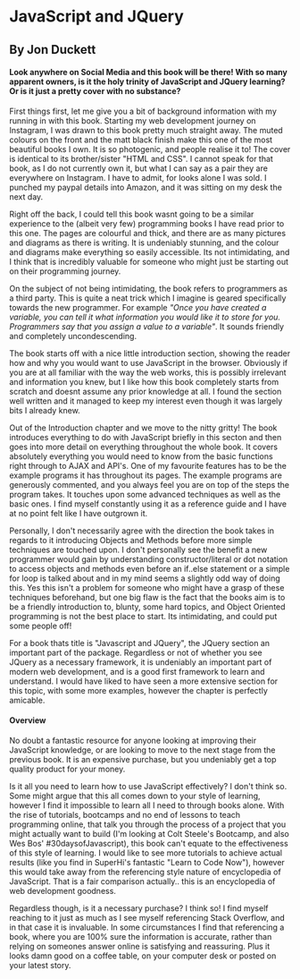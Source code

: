 # JavaScript and JQuery
## By Jon Duckett

#### Look anywhere on Social Media and this book will be there! With so many apparent owners, is it the holy trinity of JavaScript and JQuery learning? Or is it just a pretty cover with no substance?

First things first, let me give you a bit of background information with my running in with this book. Starting my web development journey on Instagram, I was drawn to this book pretty much straight away. The muted colours on the front and the matt black finish make this one of the most beautiful books I own. It is so photogenic, and people realise it to! The cover is identical to its brother/sister "HTML and CSS". I cannot speak for that book, as I do not currently own it, but what I can say as a pair they are everywhere on Instagram. I have to admit, for looks alone I was sold. I punched my paypal details into Amazon, and it was sitting on my desk the next day.

Right off the back, I could tell this book wasnt going to be a similar experience to the (albeit very few) programming books I have read prior to this one. The pages are colourful and thick, and there are as many pictures and diagrams as there is writing. It is undeniably stunning, and the colour and diagrams make everything so easily accessible. Its not intimidating, and I think that is incredibly valuable for someone who might just be starting out on their programming journey.

On the subject of not being intimidating, the book refers to programmers as a third party. This is quite a neat trick which I imagine is geared specifically towards the new programmer. For example _"Once you have created a variable, you can tell it what information you would like it to store for you. Programmers say that you assign a value to a variable"_. It sounds friendly and completely uncondescending. 

The book starts off with a nice little introduction section, showing the reader how and why you would want to use JavaScript in the browser. Obviously if you are at all familiar with the way the web works, this is possibly irrelevant and information you knew, but I like how this book completely starts from scratch and doesnt assume any prior knowledge at all. I found the section well written and it managed to keep my interest even though it was largely bits I already knew.

Out of the Introduction chapter and we move to the nitty gritty! The book introduces everything to do with JavaScript briefly in this secton and then goes into more detail on everything throughout the whole book. It covers absolutely everything you would need to know from the basic functions right through to AJAX and API's. One of my favourite features has to be the example programs it has throughout its pages. The example programs are generously commented, and you always feel you are on top of the steps the program takes. It touches upon some advanced techniques as well as the basic ones. I find myself constantly using it as a reference guide and I have at no point felt like I have outgrown it. 

Personally, I don't necessarily agree with the direction the book takes in regards to it introducing Objects and Methods before more simple techniques are touched upon. I don't personally see the benefit a new programmer would gain by understanding constructor/literal or dot notation to access objects and methods even before an if..else statement or a simple for loop is talked about and in my mind seems a slightly odd way of doing this. Yes this isn't a problem for someone who might have a grasp of these techniques beforehand, but one big flaw is the fact that the books aim is to be a friendly introduction to, blunty, some hard topics, and Object Oriented programming is not the best place to start. Its intimidating, and could put some people off!

For a book thats title is "Javascript and JQuery", the JQuery section an important part of the package. Regardless or not of whether you see JQuery as a necessary framework, it is undeniably an important part of modern web development, and is a good first framework to learn and understand. I would have liked to have seen a more extensive section for this topic, with some more examples, however the chapter is perfectly amicable. 



#### Overview
No doubt a fantastic resource for anyone looking at improving their JavaScript knowledge, or are looking to move to the next stage from the previous book. It is an expensive purchase, but you undeniably get a top quality product for your money.

Is it all you need to learn how to use JavaScript effectively? I don't think so. Some might argue that this all comes down to your style of learning, however I find it impossible to learn all I need to through books alone. With the rise of tutorials, bootcamps and no end of lessons to teach programming online, that talk you through the process of a project that you might actually want to build (I'm looking at Colt Steele's Bootcamp, and also Wes Bos' #30daysofJavascript), this book can't equate to the effectiveness of this style of learning. I would like to see more tutorials to achieve actual results (like you find in SuperHi's fantastic "Learn to Code Now"), however this would take away from the referencing style nature of encyclopedia of JavaScript. That is a fair comparison actually.. this is an encyclopedia of web development goodness. 

Regardless though, is it a necessary purchase? I think so! I find myself reaching to it just as much as I see myself referencing Stack Overflow, and in that case it is invaluable. In some circumstances I find that referencing a book, where you are 100% sure the information is accurate, rather than relying on someones answer online is satisfying and reassuring. Plus it looks damn good on a coffee table, on your computer desk or posted on your latest story.


